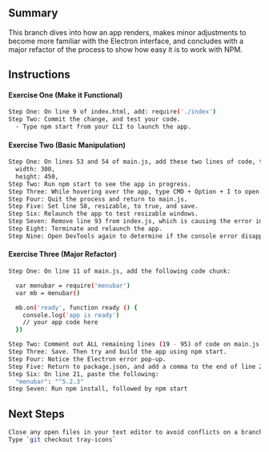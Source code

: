 ## Summary
This branch dives into how an app renders, makes minor adjustments to become more familiar with the Electron interface, and concludes with a major refactor of the process to show how easy it is to work with NPM.

## Instructions
#### Exercise One (Make it Functional)
```sh
Step One: On line 9 of index.html, add: require('./index')
Step Two: Commit the change, and test your code.
  - Type npm start from your CLI to launch the app.
```
#### Exercise Two (Basic Manipulation)
```sh
Step One: On lines 53 and 54 of main.js, add these two lines of code, then save:
  width: 300,
  height: 450,
Step Two: Run npm start to see the app in progress.
Step Three: While hovering over the app, type CMD + Option + I to open Google Dev Tools.
Step Four: Quit the process and return to main.js.
Step Five: Set line 58, resizable, to true, and save.
Step Six: Relaunch the app to test resizable windows.
Step Seven: Remove line 93 from index.js, which is causing the error in the console dialog, and save.
Step Eight: Terminate and relaunch the app.
Step Nine: Open DevTools again to determine if the console error disappears.
```
#### Exercise Three (Major Refactor)
```sh
Step One: On line 11 of main.js, add the following code chunk:

  var menubar = require('menubar')
  var mb = menubar()

  mb.on('ready', function ready () {
    console.log('app is ready')
    // your app code here
  })

Step Two: Comment out ALL remaining lines (19 - 95) of code on main.js
Step Three: Save. Then try and build the app using npm start.  
Step Four: Notice the Electron error pop-up.
Step Five: Return to package.json, and add a comma to the end of line 20.
Step Six: On line 21, paste the following:
  "menubar": "^5.2.3"
Step Seven: Run npm install, followed by npm start
```

## Next Steps
```sh
Close any open files in your text editor to avoid conflicts on a branch change
Type `git checkout tray-icons`
```
